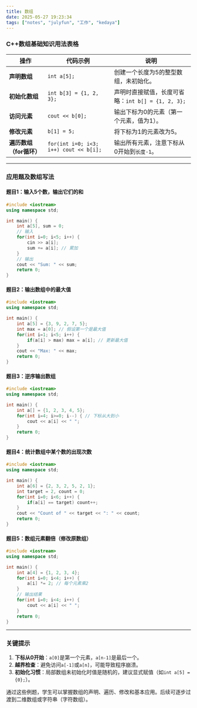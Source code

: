 ```yaml
---
title: 数组
date: 2025-05-27 19:23:34
tags: ["notes", "julyfun", "工作", "kedaya"]
---
```

### **C++数组基础知识用法表格**

| **操作**          | **代码示例**                               | **说明**                               |
| --------------- | -------------------------------------- | ------------------------------------ |
| **声明数组**        | `int a[5];`                            | 创建一个长度为5的整型数组，未初始化。                  |
| **初始化数组**       | `int b[3] = {1, 2, 3};`                | 声明时直接赋值，长度可省略：`int b[] = {1, 2, 3};` |
| **访问元素**        | `cout << b[0];`                        | 输出下标为0的元素（第一个元素，值为1）。                |
| **修改元素**        | `b[1] = 5;`                            | 将下标为1的元素改为5。                         |
| **遍历数组（for循环）** | `for(int i=0; i<3; i++) cout << b[i];` | 输出所有元素，注意下标从0开始到`长度-1`。              |


---

### **应用题及数组写法**

#### **题目1：输入5个数，输出它们的和**
```cpp
#include <iostream>
using namespace std;

int main() {
    int a[5], sum = 0;
    // 输入
    for(int i=0; i<5; i++) {
        cin >> a[i];
        sum += a[i]; // 累加
    }
    // 输出
    cout << "Sum: " << sum;
    return 0;
}
```

#### **题目2：输出数组中的最大值**
```cpp
#include <iostream>
using namespace std;

int main() {
    int a[5] = {3, 9, 2, 7, 5};
    int max = a[0]; // 假设第一个是最大值
    for(int i=1; i<5; i++) {
        if(a[i] > max) max = a[i]; // 更新最大值
    }
    cout << "Max: " << max;
    return 0;
}
```

#### **题目3：逆序输出数组**
```cpp
#include <iostream>
using namespace std;

int main() {
    int a[] = {1, 2, 3, 4, 5};
    for(int i=4; i>=0; i--) { // 下标从大到小
        cout << a[i] << " ";
    }
    return 0;
}
```

#### **题目4：统计数组中某个数的出现次数**
```cpp
#include <iostream>
using namespace std;

int main() {
    int a[6] = {2, 3, 2, 5, 2, 1};
    int target = 2, count = 0;
    for(int i=0; i<6; i++) {
        if(a[i] == target) count++;
    }
    cout << "Count of " << target << ": " << count;
    return 0;
}
```

#### **题目5：数组元素翻倍（修改原数组）**
```cpp
#include <iostream>
using namespace std;

int main() {
    int a[4] = {1, 2, 3, 4};
    for(int i=0; i<4; i++) {
        a[i] *= 2; // 每个元素乘2
    }
    // 输出结果
    for(int i=0; i<4; i++) {
        cout << a[i] << " ";
    }
    return 0;
}
```

---

### **关键提示**
1. **下标从0开始**：`a[0]`是第一个元素，`a[n-1]`是最后一个。
2. **越界检查**：避免访问`a[-1]`或`a[n]`，可能导致程序崩溃。
3. **初始化习惯**：局部数组未初始化时值是随机的，建议显式赋值（如`int a[5] = {0};`）。

通过这些例题，学生可以掌握数组的声明、遍历、修改和基本应用。后续可逐步过渡到二维数组或字符串（字符数组）。